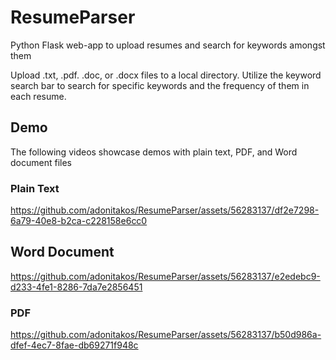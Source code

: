 # ResumeParser
Python Flask web-app to upload resumes and search for keywords amongst them

Upload .txt, .pdf. .doc, or .docx files to a local directory.
Utilize the keyword search bar to search for specific keywords and the frequency of them in each resume.

## Demo
The following videos showcase demos with plain text, PDF, and Word document files

### Plain Text
https://github.com/adonitakos/ResumeParser/assets/56283137/df2e7298-6a79-40e8-b2ca-c228158e6cc0

## Word Document
https://github.com/adonitakos/ResumeParser/assets/56283137/e2edebc9-d233-4fe1-8286-7da7e2856451

### PDF
https://github.com/adonitakos/ResumeParser/assets/56283137/b50d986a-dfef-4ec7-8fae-db69271f948c
